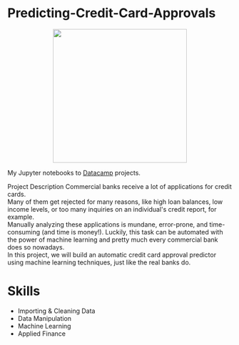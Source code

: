 # Predicting-Credit-Card-Approvals

<p align="center"> 
<img src="https://cdn.datacamp.com/main-app/assets/brand/logos/DataCamp_Horizontal_RGB-d196011f63ebda76dc5c9772425cf9541b8639af842d5e5476ef10f2460ed1e4.png" width="300">
</p>

My Jupyter notebooks to [Datacamp](https://www.datacamp.com/profile/timerlankaiyr) projects.

 
Project Description
Commercial banks receive a lot of applications for credit cards. </br>
Many of them get rejected for many reasons, like high loan balances, low income levels, or too many inquiries on an individual's credit report, for example.</br> Manually analyzing these applications is mundane, error-prone, and time-consuming (and time is money!). Luckily, this task can be automated with the power of machine learning and pretty much every commercial bank does so nowadays. </br>
In this project, we will build an automatic credit card approval predictor using machine learning techniques, just like the real banks do.

# Skills 
* Importing & Cleaning Data
* Data Manipulation
* Machine Learning
* Applied Finance

